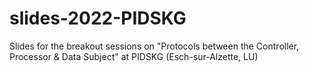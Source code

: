 # slides-2022-PIDSKG
Slides for the breakout sessions on "Protocols between the Controller, Processor &amp; Data Subject" at PIDSKG (Esch-sur-Alzette, LU)
